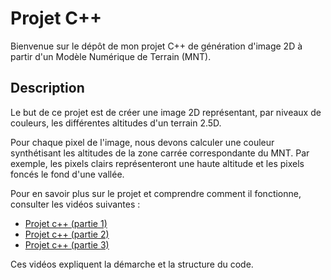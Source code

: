 # Projet C++

Bienvenue sur le dépôt de mon projet C++ de génération d'image 2D à partir d'un Modèle Numérique de Terrain (MNT).


## Description

Le but de ce projet est de créer une image 2D représentant, par niveaux de couleurs, les différentes altitudes d'un terrain 2.5D.

Pour chaque pixel de l'image, nous devons calculer une couleur synthétisant les altitudes de la zone carrée correspondante du MNT. Par exemple, les pixels clairs représenteront une haute altitude et les pixels foncés le fond d'une vallée.

Pour en savoir plus sur le projet et comprendre comment il fonctionne, consulter les vidéos suivantes :

* [Projet c++ (partie 1)](https://youtu.be/2aM5mAS5h8E)
* [Projet c++ (partie 2)](https://youtu.be/OOjxNFTUEVw)
* [Projet c++ (partie 3)](https://youtu.be/fPNIVG7IRXg)

Ces vidéos expliquent la démarche et la structure du code.